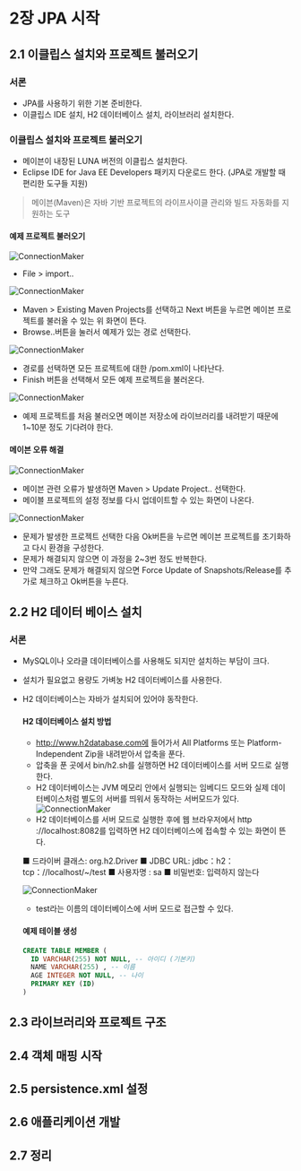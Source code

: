 # 2장 JPA 시작

## 2.1 이클립스 설치와 프로젝트 불러오기

### 서론
  -  JPA를 사용하기 위한 기본 준비한다.
  -  이클립스 IDE 설치, H2 데이터베이스 설치, 라이브러리 설치한다.

### 이클립스 설치와 프로젝트 불러오기
  -  메이븐이 내장된 LUNA 버전의 이클립스 설치한다.
  -  Eclipse IDE for Java EE Developers 패키지 다운로드 한다. (JPA로 개발할 때 편리한 도구들 지원)
  >  메이븐(Maven)은 자바 기반 프로젝트의 라이프사이클 관리와 빌드 자동화를 지원하는 도구
 
  #### 예제 프로젝트 불러오기
  ![ConnectionMaker](./images/2.2.PNG)
  
  -  File > import.. 

  ![ConnectionMaker](./images/2.3.PNG)
  
  - Maven > Existing Maven Projects를 선택하고 Next 버튼을 누르면 메이븐 프로젝트를 불러올 수 있는 위 화면이 뜬다.
  - Browse..버튼을 눌러서 예제가 있는 경로 선택한다.

  ![ConnectionMaker](./images/2.4.PNG)
  
  -  경로를 선택하면 모든 프로젝트에 대한 /pom.xml이 나타난다.
  -  Finish 버튼을 선택해서 모든 예제 프로젝트을 불러온다.

  ![ConnectionMaker](./images/2.5.PNG)

  - 예제 프로젝트를 처음 불러오면 메이븐 저장소에 라이브러리를 내려받기 때문에 1~10분 정도 기다려야 한다.


  #### 메이븐 오류 해결
  ![ConnectionMaker](./images/2.6.PNG)
  
  - 메이븐 관련 오류가 발생하면 Maven > Update Project.. 선택한다.
  - 메이블 프로젝트의 설정 정보를 다시 업데이트할 수 있는 화면이 나온다.

  ![ConnectionMaker](./images/2.7.PNG)
  
  - 문제가 발생한 프로젝트 선택한 다음 Ok버튼을 누르면 메이븐 프로젝트를 초기화하고 다시 환경을 구성한다.
  - 문제가 해결되지 않으면 이 과정을 2~3번 정도 반복한다.
  - 만약 그래도 문제가 해결되지 않으면 Force Update of Snapshots/Release를 추가로 체크하고 Ok버튼을 누른다.

  
## 2.2 H2 데이터 베이스 설치

  ### 서론
  - MySQL이나 오라클 데이터베이스를 사용해도 되지만 설치하는 부담이 크다.
  - 설치가 필요없고 용량도 가벼눙 H2 데이터베이스를 사용한다.
  - H2 데이터베이스는 자바가 설치되어 있어야 동작한다.

    #### H2 데이터베이스 설치 방법
    - http://www.h2database.com에 들어가서 All Platforms 또는 Platform-Independent Zip을 내려받아서 압축을 푼다.
    - 압축을 푼 곳에서 bin/h2.sh를 실행하면 H2 데이터베이스를 서버 모드로 실행한다.
    - H2 데이터베이스는 JVM 메모리 안에서 실행되는 임베디드 모드와 실제 데이터베이스처럼 별도의 서버를 띄워서 동작하는 서버모드가 있다.
    ![ConnectionMaker](./images/2.8.PNG)
    - H2 데이터베이스를 서버 모드로 실행한 후에 웹 브라우저에서 http ://localhost:8082를 입력하면 H2 데이터베이스에 접속할 수 있는 화면이 뜬다.

    ■ 드라이버 클래스: org.h2.Driver
    ■ JDBC URL: jdbc：h2：tcp：//localhost/~/test
    ■ 사용자명 : sa
    ■  비밀번호: 입력하지 않는다

    ![ConnectionMaker](./images/2.9.PNG)

    - test라는 이름의 데이터베이스에 서버 모드로 접근할 수 있다.

    #### 예제 테이블 생성
    ```sql
    CREATE TABLE MEMBER (
      ID VARCHAR(255) NOT NULL, -- 아이디 (기본키) 
      NAME VARCHAR(255) , -- 이름
      AGE INTEGER NOT NULL, -- 나이
      PRIMARY KEY (ID)
    )
    ```
    
## 2.3 라이브러리와 프로젝트 구조
## 2.4 객체 매핑 시작
## 2.5 persistence.xml 설정
## 2.6 애플리케이션 개발
## 2.7 정리
